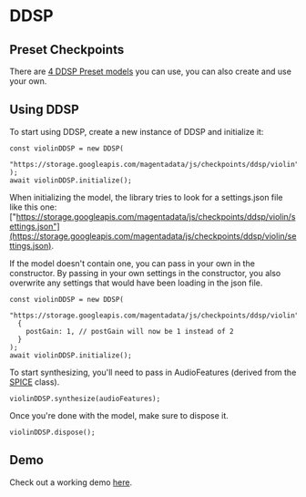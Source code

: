 # DDSP

## Preset Checkpoints

There are [4 DDSP Preset models](../../checkpoints) you can use, you can also create and use your own.

## Using DDSP

To start using DDSP, create a new instance of DDSP and initialize it:

```
const violinDDSP = new DDSP(
  "https://storage.googleapis.com/magentadata/js/checkpoints/ddsp/violin"
);
await violinDDSP.initialize();
```

When initializing the model, the library tries to look for a settings.json file like this one: ["https://storage.googleapis.com/magentadata/js/checkpoints/ddsp/violin/settings.json"](https://storage.googleapis.com/magentadata/js/checkpoints/ddsp/violin/settings.json).

If the model doesn't contain one, you can pass in your own in the constructor. By passing in your own settings in the constructor, you also overwrite any settings that would have been loading in the json file.

```
const violinDDSP = new DDSP(
  "https://storage.googleapis.com/magentadata/js/checkpoints/ddsp/violin",
  {
    postGain: 1, // postGain will now be 1 instead of 2
  }
);
await violinDDSP.initialize();
```

To start synthesizing, you'll need to pass in AudioFeatures (derived from the [SPICE](../spice) class).

```
violinDDSP.synthesize(audioFeatures);
```

Once you're done with the model, make sure to dispose it.

```
violinDDSP.dispose();
```

## Demo

Check out a working demo [here](../../demos/ddsp_tone_transfer.html).
